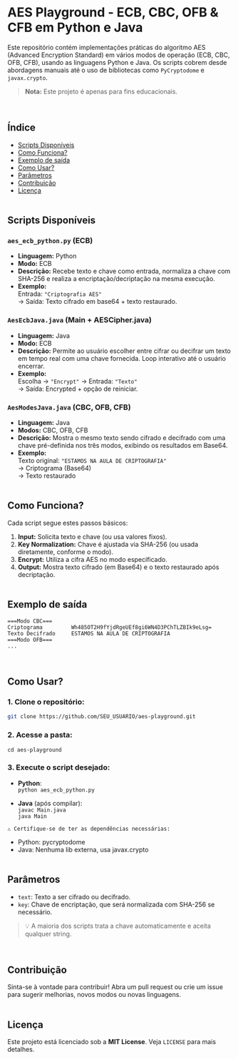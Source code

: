 # AES Playground - ECB, CBC, OFB & CFB em Python e Java

Este repositório contém implementações práticas do algoritmo AES (Advanced Encryption Standard) em vários modos de operação (ECB, CBC, OFB, CFB), usando as linguagens Python e Java. Os scripts cobrem desde abordagens manuais até o uso de bibliotecas como `PyCryptodome` e `javax.crypto`.

> **Nota:** Este projeto é apenas para fins educacionais.

<br>

## Índice
- [Scripts Disponíveis](#-scripts-disponíveis)
- [Como Funciona?](#️-como-funciona)
- [Exemplo de saída](#exemplo-de-saída)
- [Como Usar?](#-como-usar)
- [Parâmetros](#️-parâmetros)
- [Contribuição](#-contribuição)
- [Licença](#-licença)
<br><br>

## Scripts Disponíveis

### `aes_ecb_python.py` (ECB)

- **Linguagem:** Python  
- **Modo:** ECB  
- **Descrição:** Recebe texto e chave como entrada, normaliza a chave com SHA-256 e realiza a encriptação/decriptação na mesma execução.  
- **Exemplo:**  
  Entrada: `"Criptografia AES"`  
  → Saída: Texto cifrado em base64 + texto restaurado.

### `AesEcbJava.java` (Main + AESCipher.java)

- **Linguagem:** Java  
- **Modo:** ECB  
- **Descrição:** Permite ao usuário escolher entre cifrar ou decifrar um texto em tempo real com uma chave fornecida. Loop interativo até o usuário encerrar.  
- **Exemplo:**  
  Escolha → `"Encrypt"` → Entrada: `"Texto"`  
  → Saída: Encrypted + opção de reiniciar.

### `AesModesJava.java` (CBC, OFB, CFB)

- **Linguagem:** Java  
- **Modos:** CBC, OFB, CFB  
- **Descrição:** Mostra o mesmo texto sendo cifrado e decifrado com uma chave pré-definida nos três modos, exibindo os resultados em Base64.  
- **Exemplo:**  
  Texto original: `"ESTAMOS NA AULA DE CRIPTOGRAFIA"`  
  → Criptograma (Base64)  
  → Texto restaurado
<br><br>

## Como Funciona?
Cada script segue estes passos básicos:
1. **Input:** Solicita texto e chave (ou usa valores fixos).
2. **Key Normalization:** Chave é ajustada via SHA-256 (ou usada diretamente, conforme o modo).
3. **Encrypt:** Utiliza a cifra AES no modo especificado.
4. **Output:** Mostra texto cifrado (em Base64) e o texto restaurado após decriptação.
<br><br>

## Exemplo de saída
```
===Modo CBC===
Criptograma 		Wh485OT2H9fYjdRgeUEf8gi6WN4D3PChTLZBIk9eLsg=
Texto Decifrado 	ESTAMOS NA AULA DE CRIPTOGRAFIA
===Modo OFB===
...
```
<br>

## Como Usar?

### 1. Clone o repositório:
```bash
git clone https://github.com/SEU_USUARIO/aes-playground.git
```
### 2. Acesse a pasta:
	cd aes-playground
### 3. Execute o script desejado:
* **Python**: <br> `python aes_ecb_python.py`

* **Java** (após compilar): <br> `javac Main.java` <br> `java Main`
    
```
⚠️ Certifique-se de ter as dependências necessárias:
```
* Python: pycryptodome
* Java: Nenhuma lib externa, usa javax.crypto
<br><br>

## Parâmetros
* `text`: Texto a ser cifrado ou decifrado.
* `key`: Chave de encriptação, que será normalizada com SHA-256 se necessário.
>   💡 A maioria dos scripts trata a chave automaticamente e aceita qualquer string.

<br>

## Contribuição
Sinta-se à vontade para contribuir! 
Abra um pull request ou crie um issue para sugerir melhorias, novos modos ou novas linguagens.
<br><br>

## Licença
Este projeto está licenciado sob a **MIT License**. 
Veja `LICENSE` para mais detalhes.